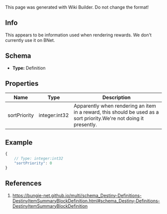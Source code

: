 <span class="wiki-builder">This page was generated with Wiki Builder. Do not change the format!</span>

## Info
This appears to be information used when rendering rewards.  We don't currently use it on BNet.

## Schema
* **Type:** Definition

## Properties
Name | Type | Description
---- | ---- | -----------
sortPriority | integer:int32 | Apparently when rendering an item in a reward, this should be used as a sort priority.We're not doing it presently.

## Example
```javascript
{
    // Type: integer:int32
    "sortPriority": 0
}

```

## References
1. https://bungie-net.github.io/multi/schema_Destiny-Definitions-DestinyItemSummaryBlockDefinition.html#schema_Destiny-Definitions-DestinyItemSummaryBlockDefinition
